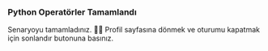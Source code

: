 ### Python Operatörler Tamamlandı  
  
Senaryoyu tamamladınız. 👏🏻
Profil sayfasına dönmek ve oturumu kapatmak için sonlandır butonuna basınız.  

